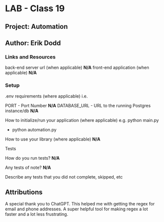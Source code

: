 # LAB - Class 19
## Project: Automation
## Author: Erik Dodd

### Links and Resources
back-end server url (when applicable) **N/A**
front-end application (when applicable) **N/A**

### Setup
.env requirements (where applicable)
i.e.

PORT - Port Number **N/A**
DATABASE_URL - URL to the running Postgres instance/db **N/A**


How to initialize/run your application (where applicable)
e.g. python main.py

- python automation.py


How to use your library (where applicable) **N/A**

Tests

How do you run tests? **N/A**

Any tests of note? **N/A**

Describe any tests that you did not complete, skipped, etc

## Attributions

A special thank you to ChatGPT. This helped me with getting the regex for email and 
phone addresses. A super helpful tool for making regex a lot faster and a lot
less frustrating.